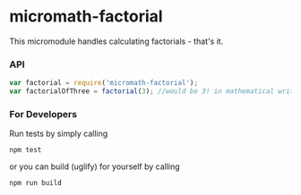 # micromath-factorial

This micromodule handles calculating factorials - that's it.

### API

```javascript
var factorial = require('micromath-factorial');
var factorialOfThree = factorial(3); //would be 3! in mathematical writing
```

### For Developers

Run tests by simply calling

```
npm test
```

or you can build (uglify) for yourself by calling

```
npm run build
```
